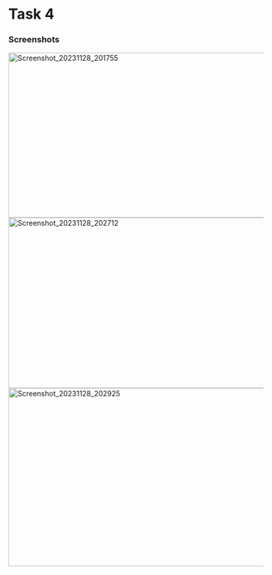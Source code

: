 # Task 4
### Screenshots
<img width="1655" height="325" alt="Screenshot_20231128_201755" src="https://github.com/user-attachments/assets/f8d5d28d-b4b1-4d24-9f9e-26ee3901e4d7" />
<img width="1421" height="336" alt="Screenshot_20231128_202712" src="https://github.com/user-attachments/assets/adf71400-63d7-42a9-8bb8-cc907c2d3b1b" />
<img width="1491" height="351" alt="Screenshot_20231128_202925" src="https://github.com/user-attachments/assets/54fb9bf6-8c39-4388-9643-bdf99368f79d" />

